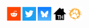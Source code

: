 <a href="https://reddit.com/u/tangeruff" target=_blank style="text-decoration:none;">
    <img src="icons/reddit.png" width=32 height=32>
</a>
<a href="https://x.com/tangeruff" target=_blank style="text-decoration:none;">
    <img src="icons/twitter.png" width=32 height=32>
</a>
<a href="https://bsky.app/profile/tangeruff.bsky.social" target=_blank style="text-decoration:none;">
    <img src="icons/bsky.png" width=32 height=32>
</a>
<a href="https://toyhou.se/tangeruff" target=_blank style="text-decoration:none;">
    <img src="icons/toyhouse.png" width=32 height=32>
</a>
<a href="https://www.furaffinity.net/user/tangeruff" target=_blank style="text-decoration:none;">
    <img src="icons/fa.png" width=32 height=32>
</a>